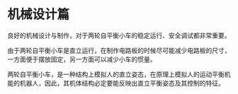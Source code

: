 # 机械设计篇

良好的机械设计与制作，对于两轮自平衡小车的稳定运行、安全调试都非常重要。

由于两轮自平衡小车是直立运行，在制作电路板的时候尽可能减少电路板的尺寸，一方面便于摆放固定，另一方面可以减少小车的惯量。

两轮自平衡小车，是一种结构上模拟人的直立姿态，在原理上模拟人的运动平衡机能的机器人，因此，其机体结构必定要能反映出直立平衡姿态及其控制的特征。
